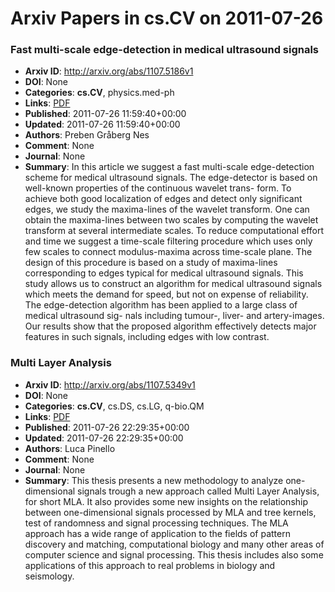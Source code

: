 # Arxiv Papers in cs.CV on 2011-07-26
### Fast multi-scale edge-detection in medical ultrasound signals
- **Arxiv ID**: http://arxiv.org/abs/1107.5186v1
- **DOI**: None
- **Categories**: **cs.CV**, physics.med-ph
- **Links**: [PDF](http://arxiv.org/pdf/1107.5186v1)
- **Published**: 2011-07-26 11:59:40+00:00
- **Updated**: 2011-07-26 11:59:40+00:00
- **Authors**: Preben Gråberg Nes
- **Comment**: None
- **Journal**: None
- **Summary**: In this article we suggest a fast multi-scale edge-detection scheme for medical ultrasound signals. The edge-detector is based on well-known properties of the continuous wavelet trans- form. To achieve both good localization of edges and detect only significant edges, we study the maxima-lines of the wavelet transform. One can obtain the maxima-lines between two scales by computing the wavelet transform at several intermediate scales. To reduce computational effort and time we suggest a time-scale filtering procedure which uses only few scales to connect modulus-maxima across time-scale plane. The design of this procedure is based on a study of maxima-lines corresponding to edges typical for medical ultrasound signals. This study allows us to construct an algorithm for medical ultrasound signals which meets the demand for speed, but not on expense of reliability. The edge-detection algorithm has been applied to a large class of medical ultrasound sig- nals including tumour-, liver- and artery-images. Our results show that the proposed algorithm effectively detects major features in such signals, including edges with low contrast.



### Multi Layer Analysis
- **Arxiv ID**: http://arxiv.org/abs/1107.5349v1
- **DOI**: None
- **Categories**: **cs.CV**, cs.DS, cs.LG, q-bio.QM
- **Links**: [PDF](http://arxiv.org/pdf/1107.5349v1)
- **Published**: 2011-07-26 22:29:35+00:00
- **Updated**: 2011-07-26 22:29:35+00:00
- **Authors**: Luca Pinello
- **Comment**: None
- **Journal**: None
- **Summary**: This thesis presents a new methodology to analyze one-dimensional signals trough a new approach called Multi Layer Analysis, for short MLA. It also provides some new insights on the relationship between one-dimensional signals processed by MLA and tree kernels, test of randomness and signal processing techniques. The MLA approach has a wide range of application to the fields of pattern discovery and matching, computational biology and many other areas of computer science and signal processing. This thesis includes also some applications of this approach to real problems in biology and seismology.



